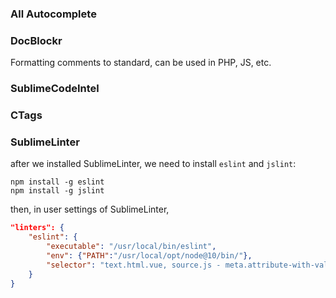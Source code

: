 
### All Autocomplete


### DocBlockr
Formatting comments to standard, can be used in PHP, JS, etc.



### SublimeCodeIntel

### CTags

### SublimeLinter

after we installed SublimeLinter, we need to install `eslint` and `jslint`:

```shell
npm install -g eslint
npm install -g jslint
```

then, in user settings of SublimeLinter,

```json
"linters": {
    "eslint": {
        "executable": "/usr/local/bin/eslint",
        "env": {"PATH":"/usr/local/opt/node@10/bin/"},
        "selector": "text.html.vue, source.js - meta.attribute-with-value"
    }
}
```


